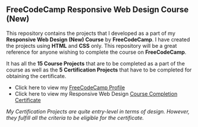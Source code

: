 ## FreeCodeCamp Responsive Web Design Course (New)
This repository contains the projects that I developed as a part of my **Responsive Web Design (New) Course** by **FreeCodeCamp**. I have created the projects using **HTML** and **CSS** only. 
This repository will be a great reference for anyone wishing to complete the course on **FreeCodeCamp**.

It has all the **15 Course Projects** that are to be completed as a part of the course as well as the **5 Certification Projects** that have to be completed for obtaining the certificate.

 - Click here to view my [FreeCodeCamp Profile](https://www.freecodecamp.org/Vanaub22) 
 - Click here to view my Responsive Web Design [Course Completion Certificate](https://www.freecodecamp.org/certification/Vanaub22/responsive-web-design)
 
 *My Certification Projects are quite entry-level in terms of design. However, they fulfill all the criteria to be eligible for the certificate.*
